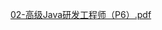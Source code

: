 [02-高级Java研发工程师（P6）.pdf](https://www.yuque.com/attachments/yuque/0/2023/pdf/34624608/1693816537452-56356409-a248-4dd2-bf34-ee9c9acd5deb.pdf)
